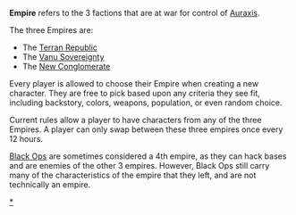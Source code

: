 **Empire** refers to the 3 factions that are at war for control of
[Auraxis](../locations/Auraxis.md).

The three Empires are:

- The [Terran Republic](../etc/Terran_Republic.md)
- The [Vanu Sovereignty](../etc/Vanu_Sovereignty.md)
- The [New Conglomerate](../etc/New_Conglomerate.md)

Every player is allowed to choose their Empire when creating a new character.
They are free to pick based upon any criteria they see fit, including backstory,
colors, weapons, population, or even random choice.

Current rules allow a player to have characters from any of the three Empires. A
player can only swap between these three empires once every 12 hours.

[Black Ops](Black_Ops.md) are sometimes considered a 4th empire, as they can
hack bases and are enemies of the other 3 empires. However, Black Ops still
carry many of the characteristics of the empire that they left, and are not
technically an empire.

<!--[Category:Game Guides](Category:Game_Guides.md)-->

[\*](Category:Empires.md)
